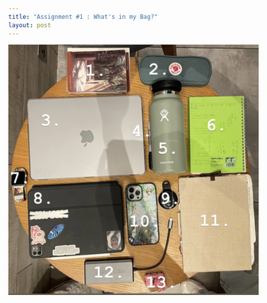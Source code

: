 ```yaml
---
title: "Assignment #1 : What's in my Bag?"
layout: post
---
```


![Whats in my bag](/assets/WIMB.jpg)

